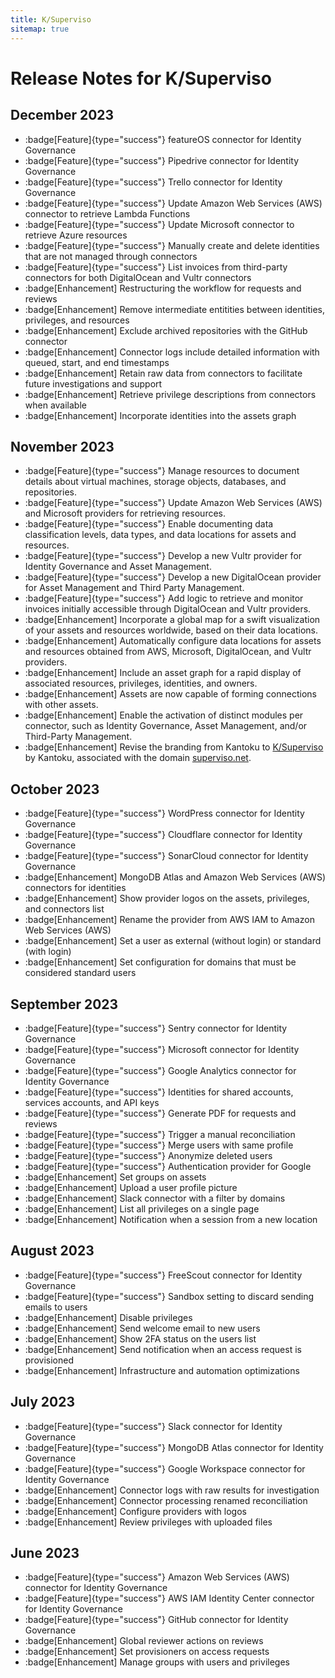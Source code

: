 ```yaml
---
title: K/Superviso
sitemap: true
---
```


# Release Notes for K/Superviso

## December 2023

* :badge[Feature]{type="success"} featureOS connector for Identity Governance
* :badge[Feature]{type="success"} Pipedrive connector for Identity Governance
* :badge[Feature]{type="success"} Trello connector for Identity Governance
* :badge[Feature]{type="success"} Update Amazon Web Services (AWS) connector to retrieve Lambda Functions
* :badge[Feature]{type="success"} Update Microsoft connector to retrieve Azure resources
* :badge[Feature]{type="success"} Manually create and delete identities that are not managed through connectors
* :badge[Feature]{type="success"} List invoices from third-party connectors for both DigitalOcean and Vultr connectors
* :badge[Enhancement] Restructuring the workflow for requests and reviews
* :badge[Enhancement] Remove intermediate entitities between identities, privileges, and resources
* :badge[Enhancement] Exclude archived repositories with the GitHub connector
* :badge[Enhancement] Connector logs include detailed information with queued, start, and end timestamps
* :badge[Enhancement] Retain raw data from connectors to facilitate future investigations and support
* :badge[Enhancement] Retrieve privilege descriptions from connectors when available
* :badge[Enhancement] Incorporate identities into the assets graph

## November 2023

* :badge[Feature]{type="success"} Manage resources to document details about virtual machines, storage objects, databases, and repositories.
* :badge[Feature]{type="success"} Update Amazon Web Services (AWS) and Microsoft providers for retrieving resources.
* :badge[Feature]{type="success"} Enable documenting data classification levels, data types, and data locations for assets and resources.
* :badge[Feature]{type="success"} Develop a new Vultr provider for Identity Governance and Asset Management.
* :badge[Feature]{type="success"} Develop a new DigitalOcean provider for Asset Management and Third Party Management.
* :badge[Feature]{type="success"} Add logic to retrieve and monitor invoices initially accessible through DigitalOcean and Vultr providers.
* :badge[Enhancement] Incorporate a global map for a swift visualization of your assets and resources worldwide, based on their data locations.
* :badge[Enhancement] Automatically configure data locations for assets and resources obtained from AWS, Microsoft, DigitalOcean, and Vultr providers.
* :badge[Enhancement] Include an asset graph for a rapid display of associated resources, privileges, identities, and owners.
* :badge[Enhancement] Assets are now capable of forming connections with other assets.
* :badge[Enhancement] Enable the activation of distinct modules per connector, such as Identity Governance, Asset Management, and/or Third-Party Management.
* :badge[Enhancement] Revise the branding from Kantoku to [K/Superviso](https://kantoku.io/superviso) by Kantoku, associated with the domain [superviso.net](https://app.superviso.net/register).

## October 2023

* :badge[Feature]{type="success"} WordPress connector for Identity Governance
* :badge[Feature]{type="success"} Cloudflare connector for Identity Governance
* :badge[Feature]{type="success"} SonarCloud connector for Identity Governance
* :badge[Enhancement] MongoDB Atlas and Amazon Web Services (AWS) connectors for identities
* :badge[Enhancement] Show provider logos on the assets, privileges, and connectors list
* :badge[Enhancement] Rename the provider from AWS IAM to Amazon Web Services (AWS)
* :badge[Enhancement] Set a user as external (without login) or standard (with login)
* :badge[Enhancement] Set configuration for domains that must be considered standard users

## September 2023

* :badge[Feature]{type="success"} Sentry connector for Identity Governance
* :badge[Feature]{type="success"} Microsoft connector for Identity Governance
* :badge[Feature]{type="success"} Google Analytics connector for Identity Governance
* :badge[Feature]{type="success"} Identities for shared accounts, services accounts, and API keys
* :badge[Feature]{type="success"} Generate PDF for requests and reviews
* :badge[Feature]{type="success"} Trigger a manual reconciliation
* :badge[Feature]{type="success"} Merge users with same profile
* :badge[Feature]{type="success"} Anonymize deleted users
* :badge[Feature]{type="success"} Authentication provider for Google
* :badge[Enhancement] Set groups on assets
* :badge[Enhancement] Upload a user profile picture
* :badge[Enhancement] Slack connector with a filter by domains
* :badge[Enhancement] List all privileges on a single page
* :badge[Enhancement] Notification when a session from a new location

## August 2023

* :badge[Feature]{type="success"} FreeScout connector for Identity Governance
* :badge[Feature]{type="success"} Sandbox setting to discard sending emails to users
* :badge[Enhancement] Disable privileges
* :badge[Enhancement] Send welcome email to new users
* :badge[Enhancement] Show 2FA status on the users list
* :badge[Enhancement] Send notification when an access request is provisioned
* :badge[Enhancement] Infrastructure and automation optimizations

## July 2023

* :badge[Feature]{type="success"} Slack connector for Identity Governance
* :badge[Feature]{type="success"} MongoDB Atlas connector for Identity Governance
* :badge[Feature]{type="success"} Google Workspace connector for Identity Governance
* :badge[Enhancement] Connector logs with raw results for investigation
* :badge[Enhancement] Connector processing renamed reconciliation
* :badge[Enhancement] Configure providers with logos
* :badge[Enhancement] Review privileges with uploaded files

## June 2023

* :badge[Feature]{type="success"} Amazon Web Services (AWS) connector for Identity Governance
* :badge[Feature]{type="success"} AWS IAM Identity Center connector for Identity Governance
* :badge[Feature]{type="success"} GitHub connector for Identity Governance
* :badge[Enhancement] Global reviewer actions on reviews
* :badge[Enhancement] Set provisioners on access requests
* :badge[Enhancement] Manage groups with users and privileges